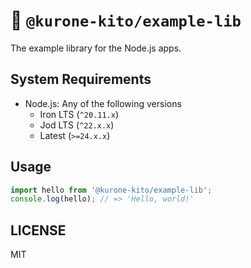 # 🧪 `@kurone-kito/example-lib`

The example library for the Node.js apps.

## System Requirements

- Node.js: Any of the following versions
  - Iron LTS (`^20.11.x`)
  - Jod LTS (`^22.x.x`)
  - Latest (`>=24.x.x`)

## Usage

```ts
import hello from '@kurone-kito/example-lib';
console.log(hello); // => 'Hello, world!'
```

## LICENSE

MIT
